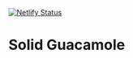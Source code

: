 [![Netlify Status](https://api.netlify.com/api/v1/badges/5dcac87c-c7f1-476b-a9af-2552655d63ce/deploy-status)](https://app.netlify.com/sites/gifted-swanson-c5976f/deploys)

# Solid Guacamole

